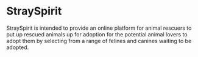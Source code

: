 # StraySpirit

StraySpirit is intended to provide an online platform for animal rescuers to put up rescued animals up for adoption for the potential animal lovers to adopt them by selecting from a range of felines and canines waiting to be adopted.
